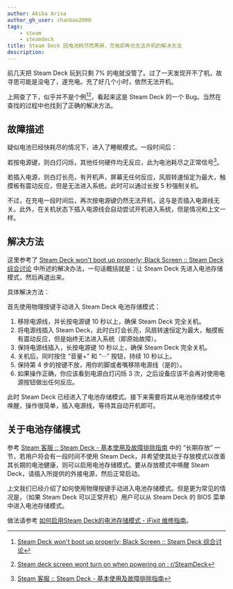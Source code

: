 ```yaml
---
author: Akiba Arisa
author_gh_user: zhanbao2000
tags:
    - steam
    - steamdeck
title: Steam Deck 因电池耗尽而黑屏，充电却再也无法开机的解决方法
description: 
---
```


前几天把 Steam Deck 玩到只剩 7% 的电就没管了。过了一天发现开不了机，故寻思可能是没电了，遂充电。充了好几个小时，依然无法开机。

上网查了下，似乎并不是个例[^1][^2]，看起来这是 Steam Deck 的一个 Bug。当然在查找的过程中也找到了正确的解决方法。

[^1]: [Steam Deck won't boot up properly; Black Screen :: Steam Deck 综合讨论](https://steamcommunity.com/app/1675200/discussions/0/3416557114763001833/)
[^2]: [Steam deck screen wont turn on when powering on : r/SteamDeck](https://www.reddit.com/r/SteamDeck/comments/zy3h69/steam_deck_screen_wont_turn_on_when_powering_on/)

## 故障描述

疑似电池已经快耗尽的情况下，进入了睡眠模式。一段时间后：

若按电源键，则白灯闪烁，其他任何硬件均无反应，此为电池耗尽之正常信号[^3]。

若插入电源，则白灯长亮，有开机声，屏幕无任何反应，风扇转速恒定为最大，触摸板有震动反应，但是无法进入系统。此时可以通过长按 5 秒强制关机。

不过，在充电一段时间后，再次按电源键仍然无法开机，这与是否插入电源线无关。此外，在关机状态下插入电源线会自动尝试开机进入系统，但是情况和上文一样。

[^3]: [Steam 客服 :: Steam Deck - 基本使用及故障排除指南](https://help.steampowered.com/zh-cn/faqs/view/69E3-14AF-9764-4C28)

## 解决方法

这里参考了 [Steam Deck won't boot up properly; Black Screen :: Steam Deck 综合讨论](https://steamcommunity.com/app/1675200/discussions/0/3416557114763001833/) 中所述的解决办法，一句话概括就是：让 Steam Deck 先进入电池存储模式，然后再退出来。

具体解决方法：

首先使用物理按键手动进入 Steam Deck 电池存储模式：

1. 移除电源线，并长按电源键 10 秒以上，确保 Steam Deck 完全关机。
2. 将电源线插入 Steam Deck，此时白灯会长亮，风扇转速恒定为最大，触摸板有震动反应，但是始终无法进入系统（即原始故障）。
3. 保持电源线插入，长按电源键 10 秒以上，确保 Steam Deck 完全关机。
4. 关机后，同时按住 “音量+” 和 “···” 按钮，持续 10 秒以上。
5. 保持第 4 步的按键不放，用你的脚或者嘴移除电源线（是的）。
6. 如果操作正确，你应该看到电源白灯闪烁 3 次，之后设备应该不会再对使用电源按钮做出任何反应。 

此时 Steam Deck 已经进入了电池存储模式。接下来需要将其从电池存储模式中唤醒，操作很简单，插入电源线，等待其自动开机即可。

## 关于电池存储模式

参考 [Steam 客服 :: Steam Deck - 基本使用及故障排除指南](https://help.steampowered.com/zh-cn/faqs/view/69E3-14AF-9764-4C28) 中的 “长期存放” 一节，若用户将会有一段时间不使用 Steam Deck，并希望使其处于存放模式以改善其长期的电池健康，则可以启用电池存储模式。要从存放模式中唤醒 Steam Deck，请插入所提供的外接电源，然后正常启动。

上文我们已经介绍了如何使用物理按键手动进入电池存储模式。但是更为常见的情况是，（如果 Steam Deck 可以正常开机）用户可以从 Steam Deck 的 BIOS 菜单中进入电池存储模式。

做法请参考 [如何启用Steam Deck的电池存储模式 - iFixit 维修指南](https://zh.ifixit.com/Guide/%E5%A6%82%E4%BD%95%E5%90%AF%E7%94%A8Steam+Deck%E7%9A%84%E7%94%B5%E6%B1%A0%E5%AD%98%E5%82%A8%E6%A8%A1%E5%BC%8F/149962)。
